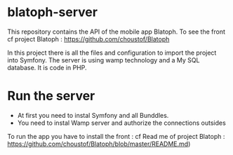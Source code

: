 # blatoph-server

This repository contains  the API of the mobile app Blatoph.
To see the front cf project Blatoph : https://github.com/choustof/Blatoph

In this project there is all the files and configuration to import the project into Symfony.
The server is using wamp technology and a My SQL database.
It is code in PHP.

# Run the server

- At first you need to instal Symfony and all Bunddles.
- You need to instal Wamp server and authorize the connections outsides

To run the app you have to install the front : cf Read me of project Blatoph : https://github.com/choustof/Blatoph/blob/master/README.md)







